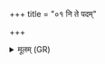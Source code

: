 +++
title = "०१ नि ते पदम्"

+++
<details><summary>मूलम् (GR)</summary>

नि ते पदं पदे मम  
नि चित्तम् एतु निष्कृतः ।  
यथासः केवलो मम-  
-अहं साधारणी तव ॥
</details>